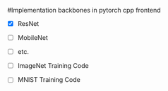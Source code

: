 #Implementation backbones in pytorch cpp frontend

- [x] ResNet
- [ ] MobileNet
- [ ] etc.

- [ ] ImageNet Training Code
- [ ] MNIST Training Code

